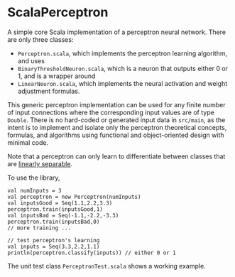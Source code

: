 # ScalaPerceptron
A simple core Scala implementation of a perceptron neural network. There are only three classes:

- `Perceptron.scala`, which implements the perceptron learning algorithm, and uses
- `BinaryThresholdNeuron.scala`, which is a neuron that outputs either 0 or 1, and is a wrapper around
- `LinearNeuron.scala`, which implements the neural activation and weight adjustment formulas.

This generic perceptron implementation can be used for any finite number of input connections where the corresponding input values are of type `Double`. There is no hard-coded or generated input data in `src/main`, as the intent is to implement and isolate only the perceptron theoretical concepts, formulas, and algorithms using functional and object-oriented design with minimal code. 

Note that a perceptron can only learn to differentiate between classes that are [linearly separable](http://www.ece.utep.edu/research/webfuzzy/docs/kk-thesis/kk-thesis-html/node19.html).  

To use the library,

    val numInputs = 3
    val perceptron = new Perceptron(numInputs)
    val inputsGood = Seq(1.1,2.2,3.3)
    perceptron.train(inputsGood,1)
    val inputsBad = Seq(-1.1,-2.2,-3.3)
    perceptron.train(inputsBad,0)
    // more training ...

    // test perceptron's learning
    val inputs = Seq(3.3,2.2,1.1)
    println(perceptron.classify(inputs)) // either 0 or 1

The unit test class `PerceptronTest.scala` shows a working example.

